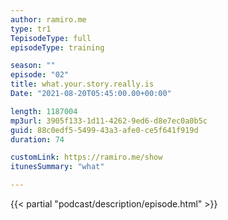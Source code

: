 ```yaml
---
author: ramiro.me
type: tr1
TepisodeType: full
episodeType: training

season: ""
episode: "02"
title: what.your.story.really.is
Date: "2021-08-20T05:45:00.00+00:00"

length: 1187004
mp3url: 3905f133-1d11-4262-9ed6-d8e7ec0a0b5c
guid: 88c0edf5-5499-43a3-afe0-ce5f641f919d
duration: 74

customLink: https://ramiro.me/show
itunesSummary: "what"

---
```

{{< partial "podcast/description/episode.html" >}}
